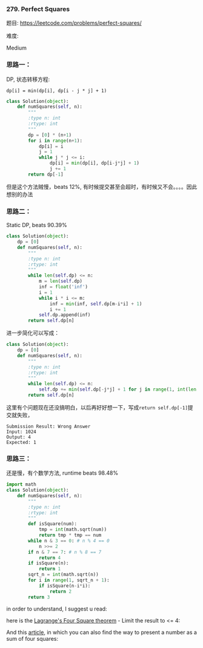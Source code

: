 
### 279. Perfect Squares


题目:
<https://leetcode.com/problems/perfect-squares/>


难度:

Medium

### 思路一：
DP, 状态转移方程:

```dp[i] = min(dp[i], dp[i - j * j] + 1)```




```python
class Solution(object):
    def numSquares(self, n):
        """
        :type n: int
        :rtype: int
        """
        dp = [0] * (n+1)
        for i in range(n+1):
            dp[i] = i
            j = 1
            while j * j <= i:
                dp[i] = min(dp[i], dp[i-j*j] + 1)
                j += 1
        return dp[-1]
```
但是这个方法贼慢，beats 12%, 有时候提交甚至会超时，有时候又不会。。。。因此想别的办法

### 思路二：

Static DP, beats 90.39%

```python
class Solution(object):
    dp = [0]
    def numSquares(self, n):
        """
        :type n: int
        :rtype: int
        """
        while len(self.dp) <= n:
            m = len(self.dp)
            inf = float('inf')
            i = 1
            while i * i <= m:
                inf = min(inf, self.dp[m-i*i] + 1)
                i += 1
            self.dp.append(inf)
        return self.dp[n]
```

进一步简化可以写成：
```python
class Solution(object):
    dp = [0]
    def numSquares(self, n):
        """
        :type n: int
        :rtype: int
        """
        while len(self.dp) <= n:
            self.dp += min(self.dp[-j*j] + 1 for j in range(1, int(len(self.dp)**0.5+1))),
        return self.dp[n]
```
这里有个问题现在还没搞明白，以后再好好想一下，写成```return self.dp[-1]```提交就失败，
```
Submission Result: Wrong Answer
Input: 1024
Output: 4
Expected: 1
```

### 思路三：

还是慢，有个数学方法, runtime beats 98.48%
```python
import math
class Solution(object):
    def numSquares(self, n):
        """
        :type n: int
        :rtype: int
        """
        def isSquare(num):
            tmp = int(math.sqrt(num))
            return tmp * tmp == num
        while n & 3 == 0: # n % 4 == 0 
            n >>= 2
        if n & 7 == 7: # n % 8 == 7
            return 4
        if isSquare(n):
            return 1
        sqrt_n = int(math.sqrt(n))
        for i in range(1, sqrt_n + 1):
            if isSquare(n-i*i):
                return 2
        return 3
```
in order to understand, I suggest u read:

here is the [Lagrange's Four Square theorem](https://en.wikipedia.org/wiki/Lagrange%27s_four-square_theorem
) - Limit the result to <= 4:

And this [article](http://www.alpertron.com.ar/4SQUARES.HTM), in which you can also find the way to present a number as a sum of four squares:


